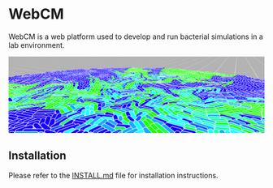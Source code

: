 # WebCM

WebCM is a web platform used to develop and run bacterial simulations in a lab environment.

![Screenshot](./Documentation/ScreenshotHeader.png)

## Installation

Please refer to the [INSTALL.md](./Documentation/INSTALL.md) file for installation instructions.


